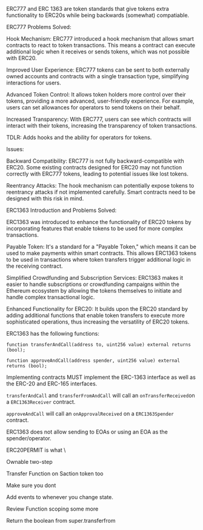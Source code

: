ERC777 and ERC 1363 are token standards that give tokens extra functionality to ERC20s while being backwards (somewhat) compatiable.

ERC777
Problems Solved:

Hook Mechanism: ERC777 introduced a hook mechanism that allows smart contracts to react to token transactions. This means a contract can execute additional logic when it receives or sends tokens, which was not possible with ERC20.

Improved User Experience: ERC777 tokens can be sent to both externally owned accounts and contracts with a single transaction type, simplifying interactions for users.

Advanced Token Control: It allows token holders more control over their tokens, providing a more advanced, user-friendly experience. For example, users can set allowances for operators to send tokens on their behalf.

Increased Transparency: With ERC777, users can see which contracts will interact with their tokens, increasing the transparency of token transactions.

TDLR: Adds hooks and the ability for operators for tokens.

Issues:

Backward Compatibility: ERC777 is not fully backward-compatible with ERC20. Some existing contracts designed for ERC20 may not function correctly with ERC777 tokens, leading to potential issues like lost tokens.

Reentrancy Attacks: The hook mechanism can potentially expose tokens to reentrancy attacks if not implemented carefully. Smart contracts need to be designed with this risk in mind.

ERC1363
Introduction and Problems Solved:

ERC1363 was introduced to enhance the functionality of ERC20 tokens by incorporating features that enable tokens to be used for more complex transactions.

Payable Token: It's a standard for a "Payable Token," which means it can be used to make payments within smart contracts. This allows ERC1363 tokens to be used in transactions where token transfers trigger additional logic in the receiving contract.

Simplified Crowdfunding and Subscription Services: ERC1363 makes it easier to handle subscriptions or crowdfunding campaigns within the Ethereum ecosystem by allowing the tokens themselves to initiate and handle complex transactional logic.

Enhanced Functionality for ERC20: It builds upon the ERC20 standard by adding additional functions that enable token transfers to execute more sophisticated operations, thus increasing the versatility of ERC20 tokens.

ERC1363 has the following functions:

`function transferAndCall(address to, uint256 value) external returns (bool);`

`function approveAndCall(address spender, uint256 value) external returns (bool); `

Implementing contracts MUST implement the ERC-1363 interface as well as the ERC-20 and ERC-165 interfaces.

`transferAndCall` and `transferFromAndCall` will call an `onTransferReceived`on a `ERC1363Receiver` contract.

`approveAndCall` will call an `onApprovalReceived` on a `ERC1363Spender` contract.

ERC1363 does not allow sending to EOAs or using an EOA as the spender/operator.

ERC20PERMIT is what \

Ownable two-step

Transfer Function on Saction token too

Make sure you dont

Add events to whenever you change state.

Review Function scoping some more

Return the boolean from super.transferfrom
